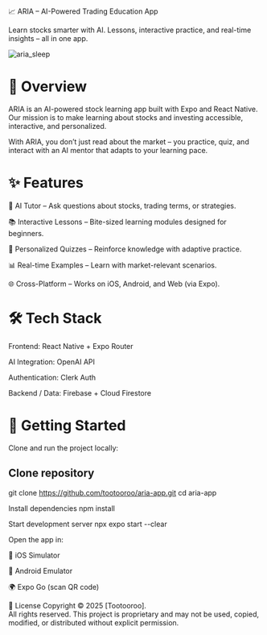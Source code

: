 📈 ARIA – AI-Powered Trading Education App

Learn stocks smarter with AI. Lessons, interactive practice, and real-time insights – all in one app.

![aria_sleep](https://github.com/user-attachments/assets/70722776-7e7a-4e48-9a22-44165ab92b0c)

# 🚀 Overview

ARIA is an AI-powered stock learning app built with Expo
 and React Native.
Our mission is to make learning about stocks and investing accessible, interactive, and personalized.

With ARIA, you don’t just read about the market – you practice, quiz, and interact with an AI mentor that adapts to your learning pace.

# ✨ Features

🤖 AI Tutor – Ask questions about stocks, trading terms, or strategies.

📚 Interactive Lessons – Bite-sized learning modules designed for beginners.

🎯 Personalized Quizzes – Reinforce knowledge with adaptive practice.

📊 Real-time Examples – Learn with market-relevant scenarios.

🌐 Cross-Platform – Works on iOS, Android, and Web (via Expo).

# 🛠️ Tech Stack

Frontend: React Native + Expo Router

AI Integration: OpenAI API

Authentication: Clerk Auth

Backend / Data: Firebase + Cloud Firestore

# 📲 Getting Started

Clone and run the project locally:

## Clone repository
git clone https://github.com/tootooroo/aria-app.git
cd aria-app

Install dependencies
npm install

Start development server
npx expo start --clear


Open the app in:

📱 iOS Simulator

🤖 Android Emulator

🌍 Expo Go (scan QR code)




📜 License
Copyright © 2025 [Tootooroo].  
All rights reserved. This project is proprietary and may not be used, copied, modified, or distributed without explicit permission.
